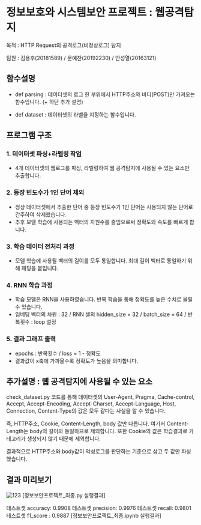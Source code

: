 # 정보보호와 시스템보안 프로젝트 : 웹공격탐지
목적 : HTTP Request의 공격로그(비정상로그) 탐지

팀원 : 김용후(20181589) / 문예찬(20192230) / 안성열(20163121)

## 함수설명
* def parsing : 데이터셋의 로그 한 부위에서 HTTP주소와 바디(POST)만 가져오는 함수입니다. (+ 하단 추가 설명)

* def dataset : 데이터셋의 라벨을 지정하는 함수입니다. 

## 프로그램 구조

### 1. 데이터셋 파싱+라벨링 작업
* 4개 데이터셋의 웹로그를 파싱, 라벨링하여 웹 공격탐지에 사용될 수 있는 요소만 추출합니다.


### 2. 등장 빈도수가 1인 단어 제외
* 정상 데이터셋에서 추출한 단어 중 등장 빈도수가 1인 단어는 사용되지 않는 단어로 간주하여 삭제했습니다.
* 추후 모델 학습에 사용되는 벡터의 차원수를 줄임으로써 정확도와 속도를 빠르게 합니다. 


### 3. 학습 데이터 전처리 과정
* 모델 학습에 사용될 벡터의 길이를 모두 통일합니다. 최대 길이 벡터로 통일하기 위해 패딩을 붙입니다.


### 4. RNN 학습 과정
* 학습 모델은 RNN을 사용하였습니다. 반복 학습을 통해 정확도를 높은 수치로 올릴 수 있습니다.
* 임베딩 벡터의 차원 : 32 / RNN 셀의 hidden_size = 32 / batch_size = 64 / 반복횟수 : loop 설정


### 5. 결과 그래프 출력
* epochs : 반복횟수 / loss = 1 - 정확도
* 결과값이 x축에 가까울수록 정확도가 높음을 의미합니다.

## 추가설명 : 웹 공격탐지에 사용될 수 있는 요소
check_dataset.py 코드를 통해 데이터셋의 User-Agent, Pragma, Cache-control, Accept, Accept-Encoding, Accept-Charset, Accept-Language, Host, Connection, Content-Type의 값은 모두 같다는 사실을 알 수 있습니다. 

즉, HTTP주소, Cookie, Content-Length, body 값만 다릅니다. 여기서 Content-Length는 body의 길이와 동일하므로 제외합니다. 또한 Cookie의 값은 학습결과로 카테고리가 생성되지 않기 때문에 제외합니다.

결과적으로 HTTP주소와 body값이 악성로그를 판단하는 기준으로 삼고 두 값만 파싱했습니다.

## 결과 미리보기

![123](https://user-images.githubusercontent.com/24891555/140931275-1c766819-c5ce-46f4-91c3-1776a61c2ec7.PNG)
[정보보안프로젝트_최종.py 실행결과]

테스트셋 accuracy: 0.9908
테스트셋 precision: 0.9976
테스트셋 recall: 0.9801
테스트셋 f1_score : 0.9887
[정보보안프로젝트_최종.ipynb 실행결과]

